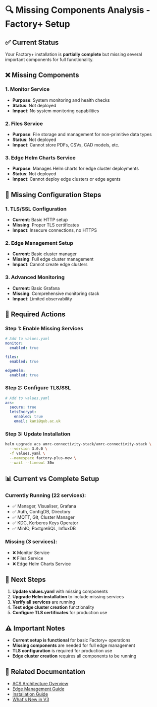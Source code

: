 # 🔍 Missing Components Analysis - Factory+ Setup

## ✅ **Current Status**
Your Factory+ installation is **partially complete** but missing several important components for full functionality.

## ❌ **Missing Components**

### 1. **Monitor Service** 
- **Purpose**: System monitoring and health checks
- **Status**: Not deployed
- **Impact**: No system monitoring capabilities

### 2. **Files Service**
- **Purpose**: File storage and management for non-primitive data types
- **Status**: Not deployed  
- **Impact**: Cannot store PDFs, CSVs, CAD models, etc.

### 3. **Edge Helm Charts Service**
- **Purpose**: Manages Helm charts for edge cluster deployments
- **Status**: Not deployed
- **Impact**: Cannot deploy edge clusters or edge agents

## 🔧 **Missing Configuration Steps**

### 1. **TLS/SSL Configuration**
- **Current**: Basic HTTP setup
- **Missing**: Proper TLS certificates
- **Impact**: Insecure connections, no HTTPS

### 2. **Edge Management Setup**
- **Current**: Basic cluster manager
- **Missing**: Full edge cluster management
- **Impact**: Cannot create edge clusters

### 3. **Advanced Monitoring**
- **Current**: Basic Grafana
- **Missing**: Comprehensive monitoring stack
- **Impact**: Limited observability

## 🚀 **Required Actions**

### **Step 1: Enable Missing Services**
```yaml
# Add to values.yaml
monitor:
  enabled: true

files:
  enabled: true

edgeHelm:
  enabled: true
```

### **Step 2: Configure TLS/SSL**
```yaml
# Add to values.yaml
acs:
  secure: true
  letsEncrypt:
    enabled: true
    email: kani@qub.ac.uk
```

### **Step 3: Update Installation**
```bash
helm upgrade acs amrc-connectivity-stack/amrc-connectivity-stack \
  --version 3.0.0 \
  -f values.yaml \
  --namespace factory-plus-new \
  --wait --timeout 30m
```

## 📊 **Current vs Complete Setup**

### **Currently Running (22 services):**
- ✅ Manager, Visualiser, Grafana
- ✅ Auth, ConfigDB, Directory
- ✅ MQTT, Git, Cluster Manager
- ✅ KDC, Kerberos Keys Operator
- ✅ MinIO, PostgreSQL, InfluxDB

### **Missing (3 services):**
- ❌ Monitor Service
- ❌ Files Service  
- ❌ Edge Helm Charts Service

## 🎯 **Next Steps**

1. **Update values.yaml** with missing components
2. **Upgrade Helm installation** to include missing services
3. **Verify all services** are running
4. **Test edge cluster creation** functionality
5. **Configure TLS certificates** for production use

## ⚠️ **Important Notes**

- **Current setup is functional** for basic Factory+ operations
- **Missing components** are needed for full edge management
- **TLS configuration** is required for production use
- **Edge cluster creation** requires all components to be running

## 🔗 **Related Documentation**

- [ACS Architecture Overview](amrc-connectivity-stack/docs/architecture/overview.md)
- [Edge Management Guide](amrc-connectivity-stack/docs/architecture/edge-management/overview.md)
- [Installation Guide](amrc-connectivity-stack/docs/getting-started/installation.md)
- [What's New in V3](amrc-connectivity-stack/docs/getting-started/whats-new-in-v3.md)
